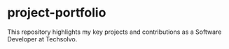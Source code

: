 # project-portfolio
This repository highlights my key projects and contributions as a Software Developer at Techsolvo.
